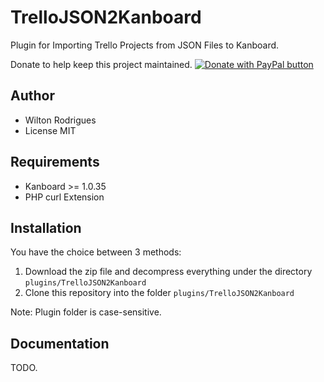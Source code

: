 TrelloJSON2Kanboard
==============================

Plugin for Importing Trello Projects from JSON Files to Kanboard.

Donate to help keep this project maintained.
<a href="https://www.paypal.com/cgi-bin/webscr?cmd=_donations&business=5QJ62BNMRC75W&currency_code=USD&source=url">
<img src="https://www.paypalobjects.com/en_US/i/btn/btn_donate_SM.gif" border="0" name="submit" title="PayPal - The safer, easier way to pay online!" alt="Donate with PayPal button" /></a>


Author
------

- Wilton Rodrigues
- License MIT

Requirements
------------

- Kanboard >= 1.0.35
- PHP curl Extension

Installation
------------

You have the choice between 3 methods:

1. Download the zip file and decompress everything under the directory `plugins/TrelloJSON2Kanboard`
2. Clone this repository into the folder `plugins/TrelloJSON2Kanboard`

Note: Plugin folder is case-sensitive.

Documentation
-------------

TODO.
